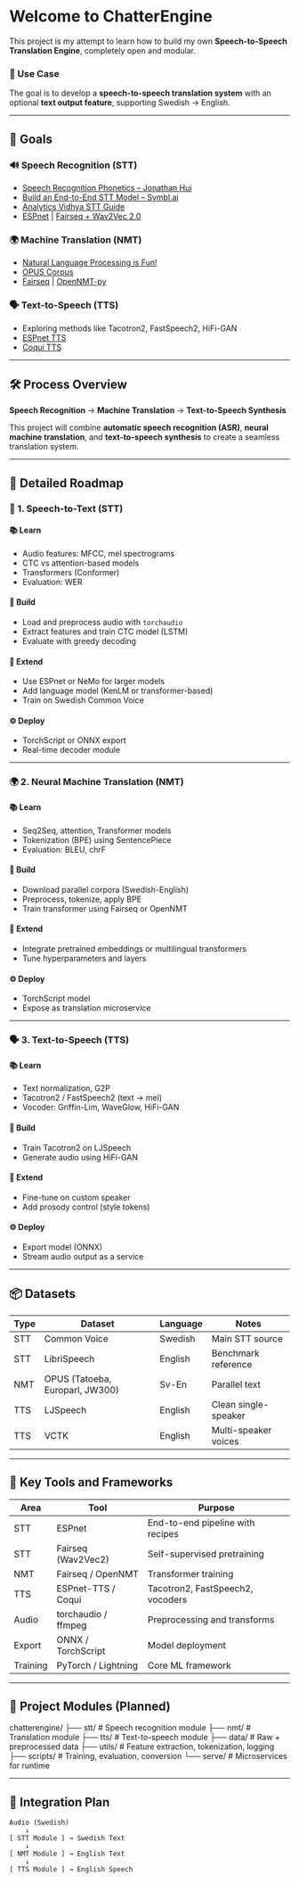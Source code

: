 # Welcome to ChatterEngine

This project is my attempt to learn how to build my own **Speech-to-Speech Translation Engine**, completely open and modular.

### 🎯 Use Case

The goal is to develop a **speech-to-speech translation system** with an optional **text output feature**, supporting Swedish → English.

---

## 🚀 Goals

### 🔊 Speech Recognition (STT)

- [Speech Recognition Phonetics – Jonathan Hui](https://jonathan-hui.medium.com/speech-recognition-phonetics-d761ea1710c0)
- [Build an End-to-End STT Model – Symbl.ai](https://symbl.ai/developers/blog/a-guide-to-building-an-end-to-end-speech-recognition-model/)
- [Analytics Vidhya STT Guide](https://www.analyticsvidhya.com/blog/2019/07/learn-build-first-speech-to-text-model-python/)
- [ESPnet](https://github.com/espnet/espnet) | [Fairseq + Wav2Vec 2.0](https://github.com/facebookresearch/fairseq)

### 🌍 Machine Translation (NMT)

- [Natural Language Processing is Fun!](https://medium.com/@ageitgey/natural-language-processing-is-fun-9a0bff37854e)
- [OPUS Corpus](https://opus.nlpl.eu/)
- [Fairseq](https://github.com/facebookresearch/fairseq) | [OpenNMT-py](https://github.com/OpenNMT/OpenNMT-py)

### 🗣️ Text-to-Speech (TTS)

- Exploring methods like Tacotron2, FastSpeech2, HiFi-GAN
- [ESPnet TTS](https://espnet.github.io/espnet/tts.html)
- [Coqui TTS](https://github.com/coqui-ai/TTS)

---

## 🛠️ Process Overview

**Speech Recognition** → **Machine Translation** → **Text-to-Speech Synthesis**

This project will combine **automatic speech recognition (ASR)**, **neural machine translation**, and **text-to-speech synthesis** to create a seamless translation system.

---

## 📌 Detailed Roadmap

### 🎤 1. Speech-to-Text (STT)

#### 📚 Learn

- Audio features: MFCC, mel spectrograms
- CTC vs attention-based models
- Transformers (Conformer)
- Evaluation: WER

#### 🧪 Build

- Load and preprocess audio with `torchaudio`
- Extract features and train CTC model (LSTM)
- Evaluate with greedy decoding

#### 🚀 Extend

- Use ESPnet or NeMo for larger models
- Add language model (KenLM or transformer-based)
- Train on Swedish Common Voice

#### ⚙️ Deploy

- TorchScript or ONNX export
- Real-time decoder module

---

### 🌍 2. Neural Machine Translation (NMT)

#### 📚 Learn

- Seq2Seq, attention, Transformer models
- Tokenization (BPE) using SentencePiece
- Evaluation: BLEU, chrF

#### 🧪 Build

- Download parallel corpora (Swedish-English)
- Preprocess, tokenize, apply BPE
- Train transformer using Fairseq or OpenNMT

#### 🚀 Extend

- Integrate pretrained embeddings or multilingual transformers
- Tune hyperparameters and layers

#### ⚙️ Deploy

- TorchScript model
- Expose as translation microservice

---

### 🗣️ 3. Text-to-Speech (TTS)

#### 📚 Learn

- Text normalization, G2P
- Tacotron2 / FastSpeech2 (text → mel)
- Vocoder: Griffin-Lim, WaveGlow, HiFi-GAN

#### 🧪 Build

- Train Tacotron2 on LJSpeech
- Generate audio using HiFi-GAN

#### 🚀 Extend

- Fine-tune on custom speaker
- Add prosody control (style tokens)

#### ⚙️ Deploy

- Export model (ONNX)
- Stream audio output as a service

---

## 📦 Datasets

| Type | Dataset                         | Language | Notes                |
| ---- | ------------------------------- | -------- | -------------------- |
| STT  | Common Voice                    | Swedish  | Main STT source      |
| STT  | LibriSpeech                     | English  | Benchmark reference  |
| NMT  | OPUS (Tatoeba, Europarl, JW300) | Sv-En    | Parallel text        |
| TTS  | LJSpeech                        | English  | Clean single-speaker |
| TTS  | VCTK                            | English  | Multi-speaker voices |

---

## 🧰 Key Tools and Frameworks

| Area     | Tool                | Purpose                          |
| -------- | ------------------- | -------------------------------- |
| STT      | ESPnet              | End-to-end pipeline with recipes |
| STT      | Fairseq (Wav2Vec2)  | Self-supervised pretraining      |
| NMT      | Fairseq / OpenNMT   | Transformer training             |
| TTS      | ESPnet-TTS / Coqui  | Tacotron2, FastSpeech2, vocoders |
| Audio    | torchaudio / ffmpeg | Preprocessing and transforms     |
| Export   | ONNX / TorchScript  | Model deployment                 |
| Training | PyTorch / Lightning | Core ML framework                |

---

## 📂 Project Modules (Planned)

chatterengine/
├── stt/ # Speech recognition module
├── nmt/ # Translation module
├── tts/ # Text-to-speech module
├── data/ # Raw + preprocessed data
├── utils/ # Feature extraction, tokenization, logging
├── scripts/ # Training, evaluation, conversion
└── serve/ # Microservices for runtime

---

## 🔄 Integration Plan

```text
Audio (Swedish)
    ↓
[ STT Module ] → Swedish Text
    ↓
[ NMT Module ] → English Text
    ↓
[ TTS Module ] → English Speech
```
